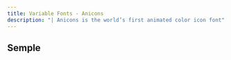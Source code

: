```yaml
---
title: Variable Fonts - Anicons
description: "| Anicons is the world’s first animated color icon font"
---
```


## Semple

<VariableFontsAnicons />
